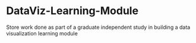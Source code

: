 # DataViz-Learning-Module
Store work done as part of a graduate independent study in building a data visualization learning module
